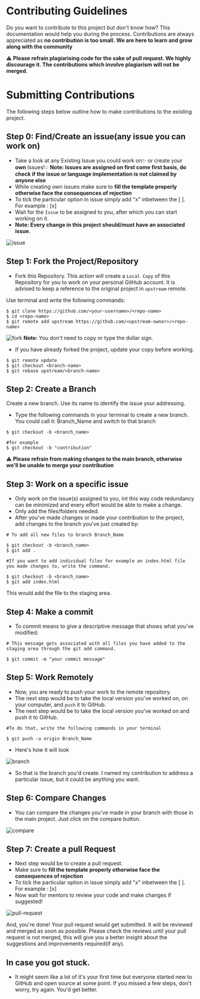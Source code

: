 # Contributing Guidelines

Do you want to contribute to this project but don't know how?
This documentation would help you during the process.
Contributions are always appreciated as **no contribution is too small.**
**We are here to learn and grow along with the community**

:warning: **Please refrain plagiarising code for the sake of pull request. We highly discourage it. The contributions which involve plagiarism will not be merged.**

# Submitting Contributions

The following steps below outline how to make contributions to the existing project.

## Step 0: Find/Create an issue(any issue you can work on)

-   Take a look at any Existing Issue you could work on✨ or create your **own** Issues!💡
    **Note: Issues are assigned on first come first basis, do check if the issue or language implementation is not claimed by anyone else**
-   While creating own issues make sure to **fill the template properly otherwise face the consequences of rejection**
-   To tick the particular option in issue simply add "x" inbetween the [ ]. For example : [x]
-   Wait for the `Issue` to be assigned to you, after which you can start working on it.
-   **Note: Every change in this project should/must have an associated issue.**

![issue](screenshots/issue.jpg)

## Step 1: Fork the Project/Repository

-   Fork this Repository. This action will create a `Local Copy` of this Repository for you to work on your personal GitHub account. It is advised to keep a reference to the original project in `upstream` remote.

Use terminal and write the following commands:

```
$ git clone https://github.com/<your-username>/<repo-name>
$ cd <repo-name>
$ git remote add upstream https://github.com/<upstream-owner>/<repo-name>
```

![fork](screenshots/fork.jpg)
**Note:** You don't need to copy or type the dollar sign.

-   If you have already forked the project, update your copy before working.

```
$ git remote update
$ git checkout <branch-name>
$ git rebase upstream/<branch-name>
```

## Step 2: Create a Branch

Create a new branch. Use its name to identify the issue your addressing.

-   Type the following commands in your terminal to create a new branch. You could call it: Branch_Name and switch to that branch

```
$ git checkout -b <branch_name>

#for example
$ git checkout -b "contribution"
```

:warning: **Please refrain from making changes to the main branch, otherwise we'll be unable to merge your contribution**

## Step 3: Work on a specific issue

-   Only work on the issue(s) assigned to you, int this way code redundancy can be minimized and every effort would be able to make a change.
-   Only add the files/folders needed.
-   After you've made changes or made your contribution to the project, add changes to the branch you've just created by:

```
# To add all new files to branch Branch_Name

$ git checkout -b <branch_name>
$ git add .

#If you want to add individual files for example an index.html file you made changes to, write the command.

$ git checkout -b <branch_name>
$ git add index.html
```

This would add the file to the staging area.

## Step 4: Make a commit

-   To commit means to give a descriptive message that shows what you've modified:

```
# This message gets associated with all files you have added to the staging area through the git add command.

$ git commit -m "your commit message"
```

## Step 5: Work Remotely

-   Now, you are ready to push your work to the remote repository.
-   The next step would be to take the local version you've worked on, on your computer, and `push` it to GitHub.
-   The next step would be to take the local version you've worked on and push it to GitHub.

```
#To do that, write the following commands in your terminal

$ git push -u origin Branch_Name
```

-   Here's how it will look

![branch](screenshots/branch.jpg)

-   So that is the branch you'd create. I named my contribution to address a particular issue, but it could be anything you want.

## Step 6: Compare Changes

-   You can compare the changes you've made in your branch with those in the main project. Just click on the compare button.

![compare](screenshots/compare-changes.jpg)

## Step 7: Create a pull Request

-   Next step would be to create a pull request. 
-   Make sure to **fill the template properly otherwise face the consequences of rejection**
-   To tick the particular option in issue simply add "x" inbetween the [ ]. For example : [x]
-   Now wait for mentors to review your code and make changes if suggested!

![pull-request](screenshots/pull-request.jpg)

And, you're done! Your pull request would get submitted.
It will be reviewed and merged as soon as possible.
Please check the reviews until your pull request is not merged, this will give you a better insight about the suggestions and improvements required(if any).

## In case you got stuck.

-   It might seem like a lot of it's your first time but everyone started new to GitHub and open source at some point. If you missed a few steps, don't worry, try again. You'd get better.
